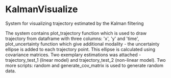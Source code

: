 # KalmanVisualize
System for visualizing trajectory estimated by the Kalman filtering

The system contains plot_trajectory function which is used to draw trajectory from dataframe with three columns: 'x', 'y' and 'time', plot_uncertainty function which give additional modality - the uncertainty ellipse is added to each trajectory point. This ellipse is calculated using covariance matrices. Two exemplary estimations was attached - trajectory_test_1 (linear model) and trajectory_test_2 (non-linear model). Two more scripts: random and generate_cov_matrix is used to generate random data.
